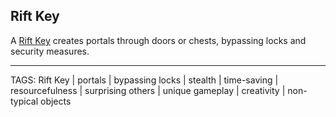 ## Rift Key

A [Rift Key](Rift%20Key.md) creates portals through doors or chests, bypassing locks and security measures. 

---
TAGS: Rift Key | portals | bypassing locks | stealth | time-saving | resourcefulness | surprising others | unique gameplay | creativity | non-typical objects

